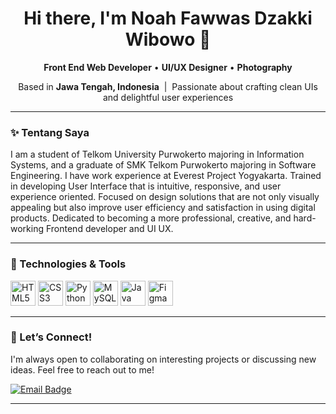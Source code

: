 <!-- Header -->
<h1 align="center">Hi there, I'm Noah Fawwas Dzakki Wibowo 👋</h1>

<p align="center">
  <b>Front End Web Developer</b> • <b>UI/UX Designer</b> • <b>Photography</b>
</p>

<p align="center">
    Based in <b>Jawa Tengah, Indonesia</b> &nbsp;|&nbsp; Passionate about crafting clean UIs and delightful user experiences
</p>

---

### ✨ Tentang Saya
I am a student of Telkom University Purwokerto majoring in Information Systems, and a graduate of SMK Telkom Purwokerto majoring in Software Engineering. I have work experience at Everest Project Yogyakarta. Trained in developing User Interface that is intuitive, responsive, and user experience oriented. Focused on design solutions that are not only visually appealing but also improve user efficiency and satisfaction in using digital products. Dedicated to becoming a more professional, creative, and hard-working Frontend developer and UI UX.

---

### 🔧 Technologies & Tools
<p>
  <!-- Tampilkan ikon saja sesuai permintaan -->
  <img src="https://cdn.jsdelivr.net/gh/devicons/devicon/icons/html5/html5-original.svg" alt="HTML5" width="40" height="40"/>
  <img src="https://cdn.jsdelivr.net/gh/devicons/devicon/icons/css3/css3-original.svg" alt="CSS3" width="40" height="40"/>
  <img src="https://cdn.jsdelivr.net/gh/devicons/devicon/icons/python/python-original.svg" alt="Python" width="40" height="40"/>
  <img src="https://cdn.jsdelivr.net/gh/devicons/devicon/icons/mysql/mysql-original.svg" alt="MySQL" width="40" height="40"/>
  <img src="https://cdn.jsdelivr.net/gh/devicons/devicon/icons/java/java-original.svg" alt="Java" width="40" height="40"/>
  <img src="https://cdn.jsdelivr.net/gh/devicons/devicon/icons/figma/figma-original.svg" alt="Figma" width="40" height="40"/>
</p>

---

### 🤝 Let’s Connect!
I'm always open to collaborating on interesting projects or discussing new ideas. Feel free to reach out to me!

<p>
  <a href="mailto:noahdzakki12@gmail.com">
    <img src="https://img.shields.io/badge/Email-noahdzakki12%40gmail.com-red?logo=gmail&logoColor=white" alt="Email Badge" />
  </a>
</p>

---


